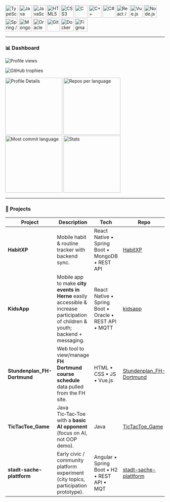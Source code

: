 <p align="left">
  <!-- Core languages -->
  <img src="https://cdn.jsdelivr.net/gh/devicons/devicon/icons/typescript/typescript-original.svg" height="40" alt="TypeScript" />
  <img src="https://cdn.jsdelivr.net/gh/devicons/devicon/icons/java/java-original.svg" height="40" alt="Java" />
  <img src="https://cdn.jsdelivr.net/gh/devicons/devicon/icons/javascript/javascript-original.svg" height="40" alt="JavaScript" />
  <img src="https://cdn.jsdelivr.net/gh/devicons/devicon/icons/html5/html5-original.svg" height="40" alt="HTML5" />
  <img src="https://cdn.jsdelivr.net/gh/devicons/devicon/icons/css3/css3-original.svg" height="40" alt="CSS3" />
  <!-- Systems -->
  <img src="https://cdn.jsdelivr.net/gh/devicons/devicon/icons/c/c-original.svg" height="40" alt="C" />
  <img src="https://cdn.jsdelivr.net/gh/devicons/devicon/icons/cplusplus/cplusplus-original.svg" height="40" alt="C++" />
  <img src="https://cdn.jsdelivr.net/gh/devicons/devicon/icons/csharp/csharp-original.svg" height="40" alt="C#" />
  <!-- Frameworks -->
  <img src="https://cdn.jsdelivr.net/gh/devicons/devicon/icons/react/react-original.svg" height="40" alt="React / React Native" />
  <img src="https://cdn.jsdelivr.net/gh/devicons/devicon/icons/vuejs/vuejs-original.svg" height="40" alt="Vue.js" />
  <img src="https://cdn.jsdelivr.net/gh/devicons/devicon/icons/nodejs/nodejs-original.svg" height="40" alt="Node.js" />
  <img src="https://cdn.jsdelivr.net/gh/devicons/devicon/icons/spring/spring-original.svg" height="40" alt="Spring / Spring Boot" />
  <!-- Databases & Messaging -->
  <img src="https://cdn.jsdelivr.net/gh/devicons/devicon/icons/mongodb/mongodb-original.svg" height="40" alt="MongoDB" />
  <img src="https://cdn.jsdelivr.net/gh/devicons/devicon/icons/oracle/oracle-original.svg" height="40" alt="Oracle DB" />
  <!-- Dev tooling -->
  <img src="https://cdn.jsdelivr.net/gh/devicons/devicon/icons/git/git-original.svg" height="40" alt="Git" />
  <img src="https://cdn.jsdelivr.net/gh/devicons/devicon/icons/docker/docker-original.svg" height="40" alt="Docker" />
  <img src="https://cdn.jsdelivr.net/gh/devicons/devicon/icons/figma/figma-original.svg" height="40" alt="Figma" />
</p>

---

### 📊 Dashboard

<!-- Actual username: devdiyar -->

<!-- Profile views badge -->

<p align="left">
  <img src="https://komarev.com/ghpvc/?username=devdiyar&style=for-the-badge&color=blue" alt="Profile views" />
</p>

<!-- Achievements / Trophy style cards (auto-generated) -->

<p align="left">
  <img src="https://github-profile-trophy.vercel.app/?username=devdiyar&theme=onedark&no-frame=true&margin-w=8&margin-h=8" alt="GitHub trophies" />
</p>

<!-- Summary cards grid (activity, repos per lang, commit lang, stats) -->

<p align="left">
  <img src="https://github-profile-summary-cards.vercel.app/api/cards/profile-details?username=devdiyar&theme=github_dark" height="180" alt="Profile Details" />
  <img src="https://github-profile-summary-cards.vercel.app/api/cards/repos-per-language?username=devdiyar&theme=github_dark" height="180" alt="Repos per language" />
  <img src="https://github-profile-summary-cards.vercel.app/api/cards/most-commit-language?username=devdiyar&theme=github_dark" height="180" alt="Most commit language" />
  <img src="https://github-profile-summary-cards.vercel.app/api/cards/stats?username=devdiyar&theme=github_dark" height="180" alt="Stats" />
</p>


---

### 📂 Projects

| Project                      | Description                                                                                                                      | Tech                                                   | Repo                                                                            |
| ---------------------------- | -------------------------------------------------------------------------------------------------------------------------------- | ------------------------------------------------------ | ------------------------------------------------------------------------------- |
| **HabitXP**                  | Mobile habit & routine tracker with backend sync.                                                                                | React Native • Spring Boot • MongoDB • REST API        | [HabitXP](https://github.com/devdiyar/HabitXP)                                  |
| **KidsApp**                  | Mobile app to make **city events in Herne** easily accessible & increase participation of children & youth; backend + messaging. | React Native • Spring Boot • Oracle • REST API • MQTT  | [kidsapp](https://github.com/devdiyar/kidsapp)                                  |
| **Stundenplan\_FH-Dortmund** | Web tool to view/manage **FH Dortmund course schedule** data pulled from the FH site.                                            | HTML • CSS • JS • Vue.js                               | [Stundenplan\_FH-Dortmund](https://github.com/devdiyar/Stundenplan_FH-Dortmund) |
| **TicTacToe\_Game**          | Java Tic‑Tac‑Toe with a **basic AI opponent** (focus on AI, not OOP demo).                                                       | Java                                                   | [TicTacToe\_Game](https://github.com/devdiyar/TicTacToe_Game)                   |
| **stadt-sache-plattform**    | Early civic / community platform experiment (city topics, participation prototype).                                              | Angular • Spring Boot • H2 • REST API • MQT            | [stadt-sache-plattform](https://github.com/devdiyar/stadt-sache-plattform)      |
